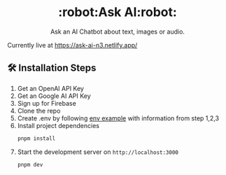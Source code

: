 <h1 align="center">:robot:Ask AI:robot:</h1>
<p align="center">
  Ask an AI Chatbot about text, images or audio.
</p>

Currently live at <a href="https://ask-ai-n3.netlify.app">https://ask-ai-n3.netlify.app/</a>

## 🛠️ Installation Steps

1. Get an OpenAI API Key
2. Get an Google AI API Key
3. Sign up for Firebase
4. Clone the repo
5. Create .env by following [env example](./env-example) with information from step 1,2,3
6. Install project dependencies
   ```bash
   pnpm install
   ```
7. Start the development server on `http://localhost:3000`
   ```bash
   pnpm dev
   ```
